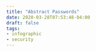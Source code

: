 ```yaml
---
title: "Abstract Passwords"
date: 2020-03-28T07:53:48-04:00
draft: false
tags:
- infographic
- security
---
```

